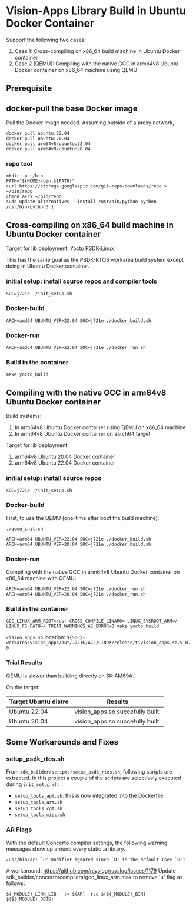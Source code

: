 Vision-Apps Library Build in Ubuntu Docker Container
====================================================

Support the following two cases:
1. Case 1: Cross-compiling on x86_64 build machine in Ubuntu Docker container
2. Case 2 (QEMU): Compiling with the native GCC in arm64v8 Ubuntu Docker container on x86_64 machine using QEMU

## Prerequisite

## docker-pull the base Docker image

Pull the Docker image needed. Assuming outside of a proxy network,
```
docker pull ubuntu:22.04
docker pull ubuntu:20.04
docker pull arm64v8/ubuntu:22.04
docker pull arm64v8/ubuntu:20.04
```

### repo tool

```
mkdir -p ~/bin
PATH="${HOME}/bin:${PATH}"
curl https://storage.googleapis.com/git-repo-downloads/repo > ~/bin/repo
chmod a+rx ~/bin/repo
sudo update-alternatives --install /usr/bin/python python /usr/bin/python3 1
```

## Cross-compiling on x86_64 build machine in Ubuntu Docker container

Target for lib deployment: Yocto PSDK-Linux

This has the same goal as the PSDK-RTOS workarea build system except doing in Ubuntu Docker container.

### initial setup: install source repos and compiler tools

```
SOC=j721e ./init_setup.sh
```

### Docker-build

```
ARCH=amd64 UBUNTU_VER=22.04 SOC=j721e ./docker_build.sh
```

### Docker-run

```
ARCH=amd64 UBUNTU_VER=22.04 SOC=j721e ./docker_run.sh
```
### Build in the container

```
make yocto_build
```

## Compiling with the native GCC in arm64v8 Ubuntu Docker container

Build systems:
1. In arm64v8 Ubuntu Docker container using QEMU on x86_64 machine
2. In arm64v8 Ubuntu Docker container on aarch64 target

Target for lib deployment:
1. arm64v8 Ubuntu 20.04 Docker container
2. arm64v8 Ubuntu 22.04 Docker container

### initial setup: install source repos

```
SOC=j721e ./init_setup.sh
```

### Docker-build

First, to use the QEMU (one-time after boot the build machine):
```
./qemu_init.sh
```

```
ARCH=arm64 UBUNTU_VER=22.04 SOC=j721e ./docker_build.sh
ARCH=arm64 UBUNTU_VER=20.04 SOC=j721e ./docker_build.sh
```

### Docker-run

Compiling with the native GCC in arm64v8 Ubuntu Docker container on x86_64 machine with QEMU:
```
ARCH=arm64 UBUNTU_VER=22.04 SOC=j721e ./docker_run.sh
ARCH=arm64 UBUNTU_VER=20.04 SOC=j721e ./docker_run.sh
```

### Build in the container

```
GCC_LINUX_ARM_ROOT=/usr CROSS_COMPILE_LINARO= LINUX_SYSROOT_ARM=/ LINUX_FS_PATH=/ TREAT_WARNINGS_AS_ERROR=0 make yocto_build
```

`vision_apps.so` location:
`${SOC}-workarea/vision_apps/out/J721E/A72/LINUX/release/tivision_apps.so.9.0.0`

### Trial Results

QEMU is slower than building directly on SK-AM69A.


On the target:

| Target Ubuntu distro | Results  |
| -------------------- | -------- |
| Ubuntu 22.04         | vision_apps.so succefully built. |
| Ubuntu 20.04         | vision_apps.so succefully built. |

## Some Workarounds and Fixes

### setup_psdk_rtos.sh

From `sdk_builder/scripts/setup_psdk_rtos.sh`, following scripts are extracted. In this project a couple of the scripts are selectively executed during `init_setup.sh`.

- `setup_tools_apt.sh`: this is now integrated into the Dockerfile.
- `setup_tools_arm.sh`
- `setup_tools_cgt.sh`
- `setup_tools_misc.sh`

### AR Flags
With the default Concerto compiler settings, the following warning messages show up around every static .a library.
```
/usr/bin/ar: `u' modifier ignored since `D' is the default (see `U')
```

A workaround: https://github.com/rsyslog/rsyslog/issues/1179
Update sdk_builder/concerto/compilers/gcc_linux_arm.mak to remove 'u' flag as follows:
```
$(_MODULE)_LINK_LIB   := $(AR) -rsc $($(_MODULE)_BIN) $($(_MODULE)_OBJS)
```
